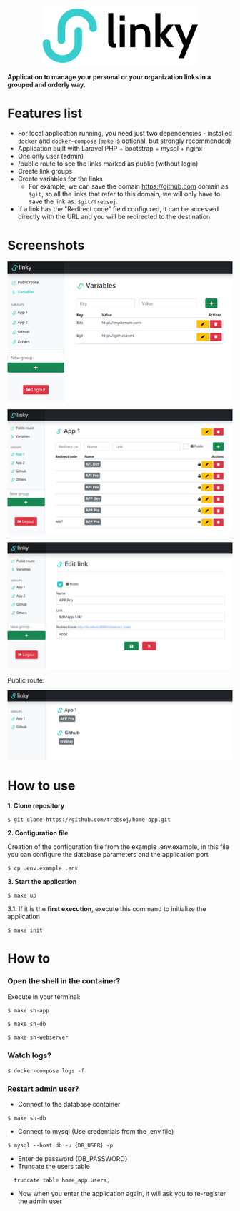 <p align="center">
  <img src="img/logo-nobk-black.png">
</p>

**Application to manage your personal or your organization links in a grouped and orderly way.**

# Features list
- For local application running, you need just two dependencies - installed `docker` and `docker-compose` (`make` is optional, but strongly recommended)
- Application built with Laravel PHP + bootstrap + mysql + nginx
- One only user (admin)
- /public route to see the links marked as public (without login)
- Create link groups
- Create variables for the links
    - For example, we can save the domain https://github.com domain as `$git`, so all the links that refer to this domain, we will only have to save the link as: `$git/trebsoj`.
- If a link has the "Redirect code" field configured, it can be accessed directly with the URL and you will be redirected to the destination.


# Screenshots
![alt text](img/1.png)

![alt text](img/2.png)

![alt text](img/3.png)

Public route:

![alt text](img/4.png)
    
# How to use

**1. Clone repository**
```shell
$ git clone https://github.com/trebsoj/home-app.git
```

**2. Configuration file**

Creation of the configuration file from the example .env.example,
in this file you can configure the database parameters and the application port

```shell
$ cp .env.example .env
```

**3. Start the application**

```shell
$ make up
```

3.1. If it is the **first execution**, execute this command to initialize the application

```shell
$ make init
```

# How to
### Open the shell in the container?

Execute in your terminal:

```shell
$ make sh-app
```
```shell
$ make sh-db
```
```shell
$ make sh-webserver
```

### Watch logs?

```shell
$ docker-compose logs -f
```

### Restart admin user?
- Connect to the database container

```shell
$ make sh-db
```

- Connect to mysql (Use credentials from the .env file)

```shell
$ mysql --host db -u {DB_USER} -p
```
- Enter de password {DB_PASSWORD}
- Truncate the users table
```shell
  truncate table home_app.users;
```
- Now when you enter the application again, it will ask you to re-register the admin user
